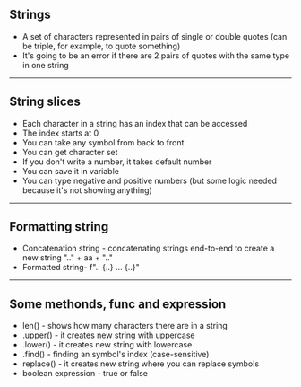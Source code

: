 Strings
-------
- А set of characters represented in pairs of single or double quotes (can be triple, for example, to quote something)
- It's going to be an error if there are 2 pairs of quotes with the same type in one string
-------------------------


String slices
-------------
- Each character in a string has an index that can be accessed
- The index starts at 0
- You can take any symbol from back to front
- You can get character set
- If you don't write a number, it takes default number
- You can save it in variable
- You can type negative and positive numbers (but some logic needed because it's not showing anything)
-------------------------



Formatting string
-----------------
- Concatenation string - concatenating strings end-to-end to create a new string ".." + aa + ".."
- Formatted string-  f".. {..} ... {..}"
-------------------------


Some methonds, func and expression
----------------------------------
- len() - shows how many characters there are in a string
- .upper() - it creates new string with uppercase
- .lower() - it creates new string with lowercase
- .find() - finding an symbol's index (case-sensitive)
- replace() - it creates new string where you can replace symbols
- boolean expression - true or false